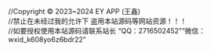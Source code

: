 //Copyright © 2023~2024  EY APP (王鑫)</br>
//禁止在未经过我的允许下 盗用本站源码等网站资源！！！</br>
//如要授权使用本站源码请联系站长 “QQ：2716502452”“微信：wxid_k608yo6z6bdr22”
